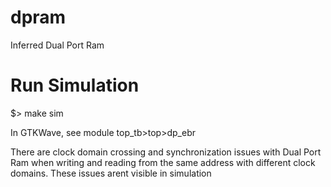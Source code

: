 # dpram
Inferred Dual Port Ram

# Run Simulation
$> make sim

In GTKWave, see module top_tb>top>dp_ebr

There are clock domain crossing and synchronization issues with Dual Port Ram when writing and reading from the same address with different clock domains. These issues arent visible in simulation
